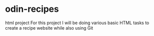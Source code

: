 # odin-recipes
html project
For this project I will be doing various basic HTML tasks to create a recipe website while also using Git